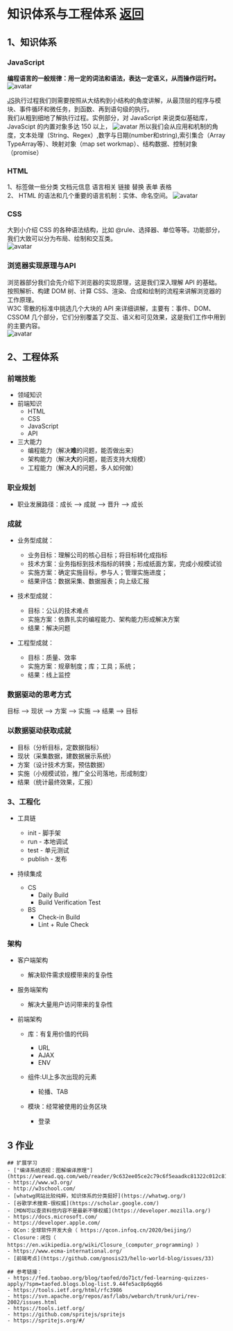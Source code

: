 # 知识体系与工程体系 [返回](../../README.md)

## 1、知识体系
   ### JavaScript
**编程语言的一般规律：用一定的词法和语法，表达一定语义，从而操作运行时。**  
![avatar](https://static001.geekbang.org/resource/image/6a/9b/6aec0a09381a2f74014ec604ef99c19b.png)

[JS](Js.md)执行过程我们则需要按照从大结构到小结构的角度讲解，从最顶层的程序与模块、事件循环和微任务，到函数、再到语句级的执行。  
我们从粗到细地了解执行过程。实例部分，对 JavaScript 来说类似基础库，JavaScipt 的内置对象多达 150 以上， 
![avatar](https://static001.geekbang.org/resource/image/6c/d0/6cb1df319bbc7c7f948acfdb9ffd99d0.png)
所以我们会从应用和机制的角度，文本处理（String、Regex）,数字与日期(number和string),索引集合（Array TypeArray等）、映射对象（map set workmap）、结构数据、控制对象（promise） 


### HTML
 1、标签做一些分类  文档元信息 语言相关 链接 替换 表单 表格  
 2、 HTML 的语法和几个重要的语言机制：实体、命名空间。
![avatar](https://static001.geekbang.org/resource/image/41/62/4153891927afac7f4c21ccf6a141f062.png)

### CSS

  大到小介绍 CSS 的各种语法结构，比如 @rule、选择器、单位等等。功能部分，我们大致可以分为布局、绘制和交互类。  
  ![avatar](https://static001.geekbang.org/resource/image/cb/cb/cbb6d198ccfb95af4906eeb0581333cb.png)

### 浏览器实现原理与API
   浏览器部分我们会先介绍下浏览器的实现原理，这是我们深入理解 API 的基础。  
   按照解析、构建 DOM 树、计算 CSS、渲染、合成和绘制的流程来讲解浏览器的工作原理。  
   W3C 零散的标准中挑选几个大块的 API 来详细讲解，主要有：事件、DOM、CSSOM 几个部分，它们分别覆盖了交互、语义和可见效果，这是我们工作中用到的主要内容。     
   ![avatar](https://static001.geekbang.org/resource/image/cb/cb/cbb6d198ccfb95af4906eeb0581333cb.png)

## 2、工程体系

### 前端技能

- 领域知识
- 前端知识
  - HTML
  - CSS
  - JavaScript
  - API
- 三大能力
  - 编程能力（解决**难**的问题，能否做出来）
  - 架构能力（解决**大**的问题，能否支持大规模）
  - 工程能力（解决**人**的问题，多人如何做）

### 职业规划

- 职业发展路径：成长  -->  成就  -->  晋升  -->  成长

### 成就

- 业务型成就：
  - 业务目标：理解公司的核心目标；将目标转化成指标
  - 技术方案：业务指标到技术指标的转换；形成纸面方案，完成小规模试验
  - 实施方案：确定实施目标，参与人；管理实施进度；
  - 结果评估：数据采集、数据报表；向上级汇报

- 技术型成就：
  - 目标：公认的技术难点
  - 实施方案：依靠扎实的编程能力、架构能力形成解决方案
  - 结果：解决问题

- 工程型成就：
  - 目标：质量、效率
  - 实施方案：规章制度；库；工具；系统；
  - 结果：线上监控

### 数据驱动的思考方式

目标 --> 现状 --> 方案 --> 实施 --> 结果 --> 目标

### 以数据驱动获取成就

  - 目标（分析目标，定数据指标）
  - 现状（采集数据，建数据展示系统）
  - 方案（设计技术方案，预估数据）
  - 实施（小规模试验，推广全公司落地，形成制度）
  - 结果（统计最终效果，汇报）

### 3、工程化

- 工具链
  - init - 脚手架
  - run - 本地调试
  - test - 单元测试
  - publish - 发布

- 持续集成
  - CS
    - Daily Build
    - Build Verification Test
  - BS
    - Check-in Build
    - Lint + Rule Check

### 架构

- 客户端架构
  - 解决软件需求规模带来的复杂性

- 服务端架构
  - 解决大量用户访问带来的复杂性

- 前端架构
  - 库：有复用价值的代码
    - URL
    - AJAX
    - ENV

  - 组件:UI上多次出现的元素
    - 轮播、TAB

  - 模块：经常被使用的业务区块
    - 登录

## 3 作业



```
## 扩展学习
- ["编译系统透视：图解编译原理"](https://weread.qq.com/web/reader/9c632ee05ce2c79c6f5eaadkc81322c012c81e728d9d180)
- https://www.w3.org/
- http://w3school.com/
- [whatwg网站比较纯粹，知识体系的分类挺好](https://whatwg.org/)
- [谷歌学术搜索-很权威](https://scholar.google.com/)
- [MDN可以查资料但内容不是最新不够权威](https://developer.mozilla.org/)
- https://docs.microsoft.com/
- https://developer.apple.com/
- QCon：全球软件开发大会（ https://qcon.infoq.cn/2020/beijing/）
- Closure：闭包（ https://en.wikipedia.org/wiki/Closure_(computer_programming) ）
- https://www.ecma-international.org/
- [前端考点](https://github.com/gnosis23/hello-world-blog/issues/33)

## 参考链接：
- https://fed.taobao.org/blog/taofed/do71ct/fed-learning-quizzes-apply/?spm=taofed.blogs.blog-list.9.44fe5ac8p6qg66
- https://tools.ietf.org/html/rfc3986
- https://svn.apache.org/repos/asf/labs/webarch/trunk/uri/rev-2002/issues.html
- https://tools.ietf.org/
- https://github.com/spritejs/spritejs
- https://spritejs.org/#/
